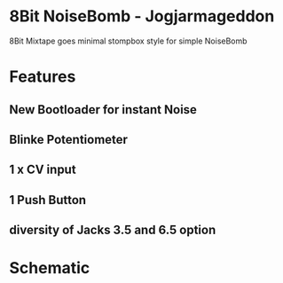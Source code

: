 # 8Bit NoiseBomb - Jogjarmageddon

8Bit Mixtape goes minimal stompbox style for simple NoiseBomb


# Features

## New Bootloader for instant Noise

## Blinke Potentiometer

## 1 x CV input

## 1 Push Button

## diversity of Jacks 3.5 and 6.5 option

# Schematic


